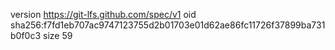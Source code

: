 version https://git-lfs.github.com/spec/v1
oid sha256:f7fd1eb707ac9747123755d2b01703e01d62ae86fc11726f37899ba731b0f0c3
size 59
